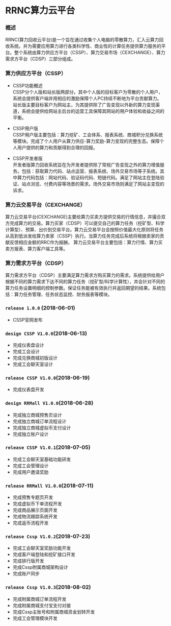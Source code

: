 RRNC算力云平台
====

### 概述
RRNC(算力回收云平台)是一个旨在通过收集个人电脑的零散算力，汇入云算力回收系统。并为需要应用算力进行各类科学性、商业性的计算任务提供算力服务的平台。整个系统由算力供应方平台（CSSP）、算力交易市场（CEXCHANGE）、算力需求方平台（CDSP）三部分组成。

### 算力供应方平台（CSSP）

- CSSP功能概述  
CSSP分个人版和站长版两部分。其中个人版的目标客户为零散的个人用户，系统会提供客户端并用相应的激励保障个人PC持续不断地为平台贡献算力。站长版主要目标客户为网站主，为其提供除了广告变现以外新的算力变现渠道，系统会提供给网站主后台的运营工具保障其网站的用户体验和收益之间的平衡。

- CSSP用户版  
CSSP用户版主要包括：算力挖矿、工会体系、报表系统、商城积分兑换系统等模块。完成了个人用户从算力供应-算力奖励-算力变现的完整生态。保障个人用户提供的算力和贡献得到合理的回报。

- CSSP开发者版  
开发者版算力回收系统旨在为开发者提供除了常规广告变现之外的算力增值服务。包括：获取算力代码、站点运营、报表系统、场外交易市场等子系统。其中算力代码包括：网站代码、验证码代码、短链代码。满足了网站主在登陆验证、站点浏览、付费内容等场景的需求。场外交易市场则满足了网站主变现的诉求。

### 算力云交易平台（CEXCHANGE）

算力云交易平台(CEXCHANGE)主要给算力买卖方提供交易的行情信息，并撮合双方完成算力的交易。算力买家（CDSP）可以提交自己的算力任务（挖矿型、科学计算型）、预算、出价到交易平台。算力云交易平台会按照价值最大化原则将任务从高到低派发给算力卖家（CSSP）执行。当算力任务完成后系统将根据卖家的贡献反馈相应金额的RRC作为报酬。
算力云交易平台主要包括：算力行情、算力买卖方报表、算力客户端工具等。

### 算力需求方平台（CDSP）
算力需求方平台（CDSP）主要满足算力需求方购买算力的需求。系统提供给用户根据不同的算力需求下达不同的算力任务（挖矿型/科学计算性），并会针对不同的算力任务设置明细的控制参数。保证任务能被有效执行并返回期望的结果。系统包括：算力任务管理、任务状态监控、财务报表等模块。


### `release 1.0.0` (2018-06-01)
- CSSP官网发布
### `design CSSP V1.0.0`(2018-06-13)
- 完成仪表盘设计
- 完成工会设计
- 完成兑换商城初版设计
- 完成工会聊天室设计
### `release CSSP V1.0.0`(2018-06-19)
- 完成仪表盘开发
### `design RRMall V1.0.0`(2018-06-28)
- 完成独立商城预售页设计
- 完成独立商城订单流程设计
- 完成独立商城虚拟币支付设计
- 完成独立账户设计
### `release CSSP V1.0.1`(2018-07-05)
- 完成工会聊天室基础功能研发
- 完成工会管理设计
- 完成用户邀请奖励
### `release RRMall V1.0.0`(2018-07-11)
- 完成预售专题页开发
- 完成虚拟币下单流程开发
- 完成商品展示页面开发
- 完成物流跟踪系统开发
- 完成返币流程开发
### `release Cssp V1.0.2`(2018-07-23)
- 完成工会聊天室奖励功能开发
- 完成客户端登陆和挖矿接口开发
- 完成排行版开发
- 完成Cssp附属商城架构设计
- 完成账户同步
### `release Cssp V1.0.3`(2018-08-02)
- 完成附属商城订单流程开发
- 完成附属商城支付宝支付对接
- 完成Cssp主账号和附属商城资金划转开发
- 完成工会管理模块开发



